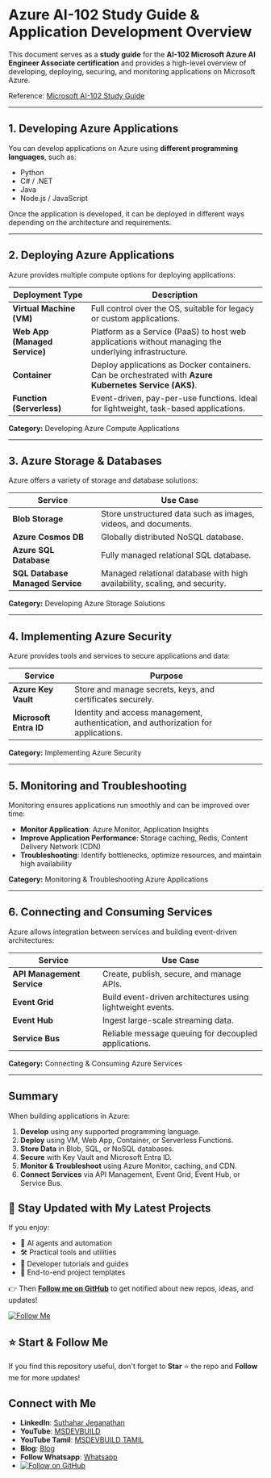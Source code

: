 # Azure AI-102 Study Guide & Application Development Overview

This document serves as a **study guide** for the **AI-102 Microsoft Azure AI Engineer Associate certification** and provides a high-level overview of developing, deploying, securing, and monitoring applications on Microsoft Azure.

Reference: [Microsoft AI-102 Study Guide](https://learn.microsoft.com/en-us/credentials/certifications/resources/study-guides/ai-102)

---

## 1. Developing Azure Applications

You can develop applications on Azure using **different programming languages**, such as:

* Python
* C# / .NET
* Java
* Node.js / JavaScript

Once the application is developed, it can be deployed in different ways depending on the architecture and requirements.

---

## 2. Deploying Azure Applications

Azure provides multiple compute options for deploying applications:

| Deployment Type               | Description                                                                                            |
| ----------------------------- | ------------------------------------------------------------------------------------------------------ |
| **Virtual Machine (VM)**      | Full control over the OS, suitable for legacy or custom applications.                                  |
| **Web App (Managed Service)** | Platform as a Service (PaaS) to host web applications without managing the underlying infrastructure.  |
| **Container**                 | Deploy applications as Docker containers. Can be orchestrated with **Azure Kubernetes Service (AKS)**. |
| **Function (Serverless)**     | Event-driven, pay-per-use functions. Ideal for lightweight, task-based applications.                   |

**Category:** Developing Azure Compute Applications

---

## 3. Azure Storage & Databases

Azure offers a variety of storage and database solutions:

| Service                          | Use Case                                                                   |
| -------------------------------- | -------------------------------------------------------------------------- |
| **Blob Storage**                 | Store unstructured data such as images, videos, and documents.             |
| **Azure Cosmos DB**              | Globally distributed NoSQL database.                                       |
| **Azure SQL Database**           | Fully managed relational SQL database.                                     |
| **SQL Database Managed Service** | Managed relational database with high availability, scaling, and security. |

**Category:** Developing Azure Storage Solutions

---

## 4. Implementing Azure Security

Azure provides tools and services to secure applications and data:

| Service                | Purpose                                                                             |
| ---------------------- | ----------------------------------------------------------------------------------- |
| **Azure Key Vault**    | Store and manage secrets, keys, and certificates securely.                          |
| **Microsoft Entra ID** | Identity and access management, authentication, and authorization for applications. |

**Category:** Implementing Azure Security

---

## 5. Monitoring and Troubleshooting

Monitoring ensures applications run smoothly and can be improved over time:

* **Monitor Application**: Azure Monitor, Application Insights
* **Improve Application Performance**: Storage caching, Redis, Content Delivery Network (CDN)
* **Troubleshooting**: Identify bottlenecks, optimize resources, and maintain high availability

**Category:** Monitoring & Troubleshooting Azure Applications

---

## 6. Connecting and Consuming Services

Azure allows integration between services and building event-driven architectures:

| Service                    | Use Case                                                   |
| -------------------------- | ---------------------------------------------------------- |
| **API Management Service** | Create, publish, secure, and manage APIs.                  |
| **Event Grid**             | Build event-driven architectures using lightweight events. |
| **Event Hub**              | Ingest large-scale streaming data.                         |
| **Service Bus**            | Reliable message queuing for decoupled applications.       |

**Category:** Connecting & Consuming Azure Services

---

## Summary

When building applications in Azure:

1. **Develop** using any supported programming language.
2. **Deploy** using VM, Web App, Container, or Serverless Functions.
3. **Store Data** in Blob, SQL, or NoSQL databases.
4. **Secure** with Key Vault and Microsoft Entra ID.
5. **Monitor & Troubleshoot** using Azure Monitor, caching, and CDN.
6. **Connect Services** via API Management, Event Grid, Event Hub, or Service Bus.

## 🔔 Stay Updated with My Latest Projects

If you enjoy:
- 🧠 AI agents and automation
- 🛠️ Practical tools and utilities
- 📘 Developer tutorials and guides
- 🚀 End-to-end project templates

👉 Then **[Follow me on GitHub](https://github.com/jssuthahar)** to get notified about new repos, ideas, and updates!

[![Follow Me](https://img.shields.io/github/followers/jssuthahar?label=Follow&style=social)](https://github.com/jssuthahar)

## ⭐ Start & Follow Me
If you find this repository useful, don't forget to **Star** ⭐ the repo and **Follow** me for more updates!

 ## Connect with Me
- **LinkedIn**: [Suthahar Jeganathan](https://www.linkedin.com/in/jssuthahar/)
- **YouTube**: [MSDEVBUILD](https://www.youtube.com/@MSDEVBUILD)
- **YouTube Tamil**: [MSDEVBUILD TAMIL](https://www.youtube.com/@MSDEVBUILDTamil)
- **Blog**: [Blog](https://www.msdevbuild.com/)
- **Follow Whatsapp**: [Whatsapp](https://www.whatsapp.com/channel/0029Va5j2rHEFeXcTlUhQB0J)
- [![Follow on GitHub](https://img.shields.io/github/followers/jssuthahar?label=Follow&style=social)](https://github.com/jssuthahar)


